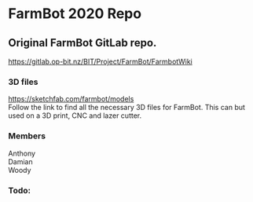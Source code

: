 # FarmBot 2020 Repo


## Original FarmBot GitLab repo.
https://gitlab.op-bit.nz/BIT/Project/FarmBot/FarmbotWiki


### 3D files
https://sketchfab.com/farmbot/models
</br>
Follow the link to find all the necessary 3D files for FarmBot. This can but used on a 3D print, CNC and lazer cutter.


### Members
Anthony
</br>
Damian
</br>
Woody

### Todo:
